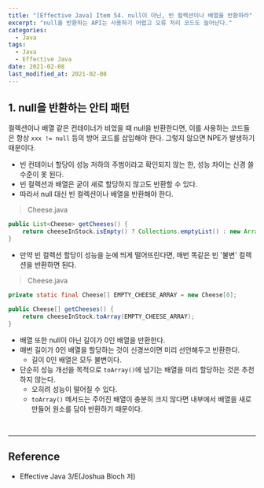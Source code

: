 ```yaml
---
title: "[Effective Java] Item 54. null이 아닌, 빈 컬렉션이나 배열을 반환하라"
excerpt: "null을 반환하는 API는 사용하기 어렵고 오류 처리 코드도 늘어난다."
categories:
  - Java
tags:
  - Java
  - Effective Java
date: 2021-02-08
last_modified_at: 2021-02-08
---
```


## 1. null을 반환하는 안티 패턴

컬렉션이나 배열 같은 컨테이너가 비었을 때 null을 반환한다면, 이를 사용하는 코드들은 항상 ``xxx != null`` 등의 방어 코드를 삽입해야 한다. 그렇지 않으면 NPE가 발생하기 때문이다.

* 빈 컨테이너 할당이 성능 저하의 주범이라고 확인되지 않는 한, 성능 차이는 신경 쓸 수준이 못 된다.
* 빈 컬렉션과 배열은 굳이 새로 할당하지 않고도 반환할 수 있다.
* 따라서 null 대신 빈 컬렉션이나 배열을 반환해야 한다.

> Cheese.java

```java
public List<Cheese> getCheeses() {
    return cheeseInStock.isEmpty() ? Collections.emptyList() : new ArrayList<>(cheeseInStock);
}
```

* 만약 빈 컬렉션 할당이 성능을 눈에 띄게 떨어뜨린다면, 매번 똑같은 빈 '불변' 컬렉션을 반환하면 된다.

> Cheese.java

```java
private static final Cheese[] EMPTY_CHEESE_ARRAY = new Cheese[0];

public Cheese[] getCheeses() {
    return cheeseInStock.toArray(EMPTY_CHEESE_ARRAY);
}
```

* 배열 또한 null이 아닌 길이가 0인 배열을 반환한다.
* 매번 길이가 0인 배열을 할당하는 것이 신경쓰이면 미리 선언해두고 반환한다.
  * 길이 0인 배열은 모두 불변이다.
* 단순히 성능 개선을 목적으로 ``toArray()``에 넘기는 배열을 미리 할당하는 것은 추천하지 않는다.
  * 오히려 성능이 떨어질 수 있다.
  * ``toArray()`` 메서드는 주어진 배열이 충분히 크지 않다면 내부에서 배열을 새로 만들어 원소를 담아 반환하기 때문이다.

<br>

---

## Reference

* Effective Java 3/E(Joshua Bloch 저)
